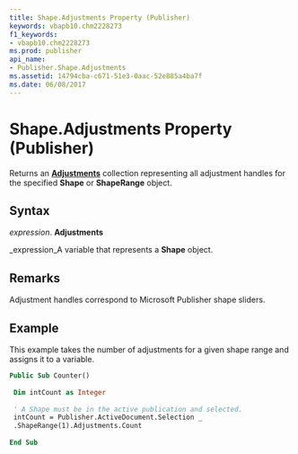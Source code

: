 ```yaml
---
title: Shape.Adjustments Property (Publisher)
keywords: vbapb10.chm2228273
f1_keywords:
- vbapb10.chm2228273
ms.prod: publisher
api_name:
- Publisher.Shape.Adjustments
ms.assetid: 14794cba-c671-51e3-0aac-52e885a4ba7f
ms.date: 06/08/2017
---
```



# Shape.Adjustments Property (Publisher)

Returns an  **[Adjustments](Publisher.Adjustments.md)** collection representing all adjustment handles for the specified **Shape** or **ShapeRange** object.


## Syntax

 _expression_. **Adjustments**

 _expression_A variable that represents a  **Shape** object.


## Remarks

Adjustment handles correspond to Microsoft Publisher shape sliders.


## Example

This example takes the number of adjustments for a given shape range and assigns it to a variable.


```vb
Public Sub Counter() 
 
 Dim intCount as Integer 
 
 ' A Shape must be in the active publication and selected. 
 intCount = Publisher.ActiveDocument.Selection _ 
 .ShapeRange(1).Adjustments.Count 
 
End Sub
```


